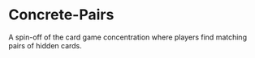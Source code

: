 # Concrete-Pairs
A spin-off of the card game concentration where players find matching pairs of hidden cards.
